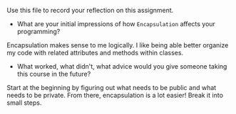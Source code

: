 Use this file to record your reflection on this assignment.

- What are your initial impressions of how `Encapsulation` affects your programming?

Encapsulation makes sense to me logically. I like being able better organize my code with related attributes and methods within classes. 

- What worked, what didn't, what advice would you give someone taking this course in the future?

Start at the beginning by figuring out what needs to be public and what needs to be private. From there, encapsulation is a lot easier! Break it into small steps. 